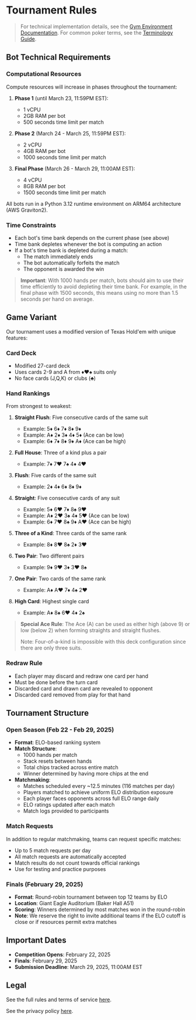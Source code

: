 # Tournament Rules

> For technical implementation details, see the [Gym Environment Documentation](/docs/gym-env).
> For common poker terms, see the [Terminology Guide](/docs/terminology).

## Bot Technical Requirements

### Computational Resources

Compute resources will increase in phases throughout the tournament:

1. **Phase 1** (until March 23, 11:59PM EST):
   - 1 vCPU
   - 2GB RAM per bot
   - 500 seconds time limit per match

2. **Phase 2** (March 24 - March 25, 11:59PM EST):
   - 2 vCPU
   - 4GB RAM per bot
   - 1000 seconds time limit per match

3. **Final Phase** (March 26 - March 29, 11:00AM EST):
   - 4 vCPU
   - 8GB RAM per bot
   - 1500 seconds time limit per match

All bots run in a Python 3.12 runtime environment on ARM64 architecture (AWS Graviton2).

### Time Constraints

- Each bot's time bank depends on the current phase (see above)
- Time bank depletes whenever the bot is computing an action
- If a bot's time bank is depleted during a match:
  - The match immediately ends
  - The bot automatically forfeits the match
  - The opponent is awarded the win

> **Important**: With 1000 hands per match, bots should aim to use their time efficiently to avoid depleting their time bank. For example, in the final phase with 1500 seconds, this means using no more than 1.5 seconds per hand on average.

## Game Variant

Our tournament uses a modified version of Texas Hold'em with unique features:

### Card Deck

- Modified 27-card deck
- Uses cards 2-9 and A from ♦♥♠ suits only
- No face cards (J,Q,K) or clubs (♣)

### Hand Rankings

From strongest to weakest:

1. **Straight Flush**: Five consecutive cards of the same suit
   - Example: 5♦ 6♦ 7♦ 8♦ 9♦
   - Example: A♦ 2♦ 3♦ 4♦ 5♦ (Ace can be low)
   - Example: 6♦ 7♦ 8♦ 9♦ A♦ (Ace can be high)

2. **Full House**: Three of a kind plus a pair
   - Example: 7♦ 7♥ 7♠ 4♦ 4♥

3. **Flush**: Five cards of the same suit
   - Example: 2♦ 4♦ 6♦ 8♦ 9♦

4. **Straight**: Five consecutive cards of any suit
   - Example: 5♦ 6♥ 7♦ 8♠ 9♥
   - Example: A♦ 2♥ 3♠ 4♦ 5♥ (Ace can be low)
   - Example: 6♦ 7♥ 8♠ 9♦ A♥ (Ace can be high)

5. **Three of a Kind**: Three cards of the same rank
   - Example: 8♦ 8♥ 8♠ 2♦ 3♥

6. **Two Pair**: Two different pairs
   - Example: 9♦ 9♥ 3♦ 3♥ 8♠

7. **One Pair**: Two cards of the same rank
   - Example: A♦ A♥ 7♦ 4♠ 2♥

8. **High Card**: Highest single card
   - Example: A♦ 8♠ 6♥ 4♦ 2♠

> **Special Ace Rule**: The Ace (A) can be used as either high (above 9) or low (below 2) when forming straights and straight flushes.
>
> Note: Four-of-a-kind is impossible with this deck configuration since there are only three suits.

### Redraw Rule

- Each player may discard and redraw one card per hand
- Must be done before the turn card
- Discarded card and drawn card are revealed to opponent
- Discarded card removed from play for that hand

## Tournament Structure

### Open Season (Feb 22 - Feb 29, 2025)

- **Format**: ELO-based ranking system
- **Match Structure**:
  - 1000 hands per match
  - Stack resets between hands
  - Total chips tracked across entire match
  - Winner determined by having more chips at the end
- **Matchmaking**:
  - Matches scheduled every ~12.5 minutes (116 matches per day)
  - Players matched to achieve uniform ELO distribution exposure
  - Each player faces opponents across full ELO range daily
  - ELO ratings updated after each match
  - Match logs provided to participants

### Match Requests

In addition to regular matchmaking, teams can request specific matches:

- Up to 5 match requests per day
- All match requests are automatically accepted
- Match results do not count towards official rankings
- Use for testing and practice purposes

### Finals (February 29, 2025)

- **Format**: Round-robin tournament between top 12 teams by ELO
- **Location**: Giant Eagle Auditorium (Baker Hall A51)
- **Scoring**: Winners determined by most matches won in the round-robin
- **Note**: We reserve the right to invite additional teams if the ELO cutoff is close or if resources permit extra matches

## Important Dates

- **Competition Opens**: February 22, 2025
- **Finals**: February 29, 2025
- **Submission Deadline**: March 29, 2025, 11:00AM EST

## Legal

See the full rules and terms of service [here](https://poker.cmudsc.com/terms/).

See the privacy policy [here](https://poker.cmudsc.com/privacy/).
